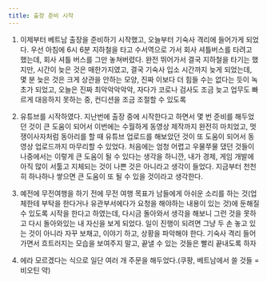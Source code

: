 ```yaml
---
title: 출장 준비 시작
---
```


1. 이제부터 베트남 출장을 준비하기 시작했고, 오늘부터 기숙사 격리에 들어가게 되었다. 우선 아침에 6시 6분 지하철을 타고 수서역으로 가서 회사 셔틀버스를 타려고 했는데, 회사 셔틀 버스를 그만 놓쳐버렸다. 완전 뛰어가서 결국 지하철을 타기는 했지만, 시간이 늦은 것은 매한가지였고, 결국 기숙사 입소 시간까지 늦게 되었는데, 몇 분 늦은 것은 크게 상관을 안하는 모양, 진짜 이보다 더 힘들 수는 없다는 듯이 녹초가 되었고, 오늘은 진짜 최악악악악악, 자다가 코로나 검사도 조금 늦고 업무도 빠르게 대응하지 못하는 중, 컨디션을 조금 조절할 수 있도록

2. 유튜브를 시작하였다. 지난번에 출장 중에 시작한다고 하면서 몇 번 준비를 해두었던 것이 큰 도움이 되어서 이번에는 수월하게 동영상 제작까지 완전히 마치었고, 멋쟁이사자처럼 동아리를 할 때 유튜브 업로드를 해보았던 것이 또 도움이 되어서 동영상 업로드까지 마무리할 수 있었다. 처음에는 엄청 어렵고 우물쭈물 댔던 것들이 나중에서는 이렇게 큰 도움이 될 수 있다는 생각을 하니깐, 내가 경제, 게임 개발에 아직 많이 서툴고 지체되는 것이 나쁜 것은 아니라고 생각이 들었다. 지금부터 천천히 하나하나 쌓으면 큰 도움이 또 될 수 있을 것이라고 생각한다.

3. 예전에 무전여행을 하기 전에 무전 여행 목표가 남들에게 아쉬운 소리를 하는 것(업체한테 부탁을 한다거나 유관부서에다가 요청을 해야하는 내용이 있는 것)에 둔해질 수 있도록 시작을 한다고 하였는데, 다시금 돌아와서 생각을 해보니 그런 것을 못하고 다시 돌아와있는 내 자신을 보게 되었다. 일이 진행이 되려면 그냥 두 손 놓고 있는 것이 아니라 자꾸 보채고, 이야기 하고, 상황을 파악해야 한다. 기숙사 격리 들어가면서 흐트러지는 모습을 보여주지 말고, 끝낼 수 있는 것들은 빨리 끝내도록 하자 

4. 에라 모르겠다는 식으로 일단 여러 개 주문을 해두었다.(쿠팡, 베트남에서 쓸 것들 = 비오틴 약)